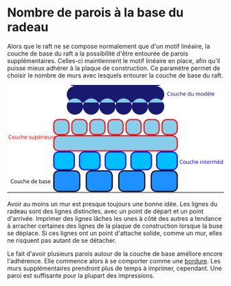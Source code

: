Nombre de parois à la base du radeau
====
Alors que le raft ne se compose normalement que d'un motif linéaire, la couche de base du raft a la possibilité d'être entourée de parois supplémentaires. Celles-ci maintiennent le motif linéaire en place, afin qu'il puisse mieux adhérer à la plaque de construction. Ce paramètre permet de choisir le nombre de murs avec lesquels entourer la couche de base du raft.

![Où se trouve la couche de base dans le radeau](../images/raft_dimensions_simplified_fr.svg)

Avoir au moins un mur est presque toujours une bonne idée. Les lignes du radeau sont des lignes distinctes, avec un point de départ et un point d'arrivée. Imprimer des lignes lâches les unes à côté des autres a tendance à arracher certaines des lignes de la plaque de construction lorsque la buse se déplace. Si ces lignes ont un point d'attache solide, comme un mur, elles ne risquent pas autant de se détacher.

Le fait d'avoir plusieurs parois autour de la couche de base améliore encore l'adhérence. Elle commence alors à se comporter comme une [bordure](../platform_adhesion/adhesion_type.md). Les murs supplémentaires prendront plus de temps à imprimer, cependant. Une paroi est suffisante pour la plupart des impressions.